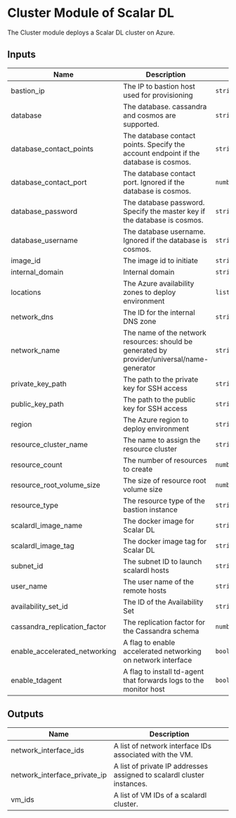 # Cluster Module of Scalar DL
The Cluster module deploys a Scalar DL cluster on Azure.


<!-- BEGINNING OF PRE-COMMIT-TERRAFORM DOCS HOOK -->
## Inputs

| Name | Description | Type | Default | Required |
|------|-------------|------|---------|:--------:|
| bastion_ip | The IP to bastion host used for provisioning | `string` | n/a | yes |
| database | The database. cassandra and cosmos are supported. | `string` | n/a | yes |
| database_contact_points | The database contact points. Specify the account endpoint if the database is cosmos. | `string` | n/a | yes |
| database_contact_port | The database contact port. Ignored if the database is cosmos. | `number` | n/a | yes |
| database_password | The database password. Specify the master key if the database is cosmos. | `string` | n/a | yes |
| database_username | The database username. Ignored if the database is cosmos. | `string` | n/a | yes |
| image_id | The image id to initiate | `string` | n/a | yes |
| internal_domain | Internal domain | `string` | n/a | yes |
| locations | The Azure availability zones to deploy environment | `list(string)` | n/a | yes |
| network_dns | The ID for the internal DNS zone | `string` | n/a | yes |
| network_name | The name of the network resources: should be generated by provider/universal/name-generator | `string` | n/a | yes |
| private_key_path | The path to the private key for SSH access | `string` | n/a | yes |
| public_key_path | The path to the public key for SSH access | `string` | n/a | yes |
| region | The Azure region to deploy environment | `string` | n/a | yes |
| resource_cluster_name | The name to assign the resource cluster | `string` | n/a | yes |
| resource_count | The number of resources to create | `number` | n/a | yes |
| resource_root_volume_size | The size of resource root volume size | `number` | n/a | yes |
| resource_type | The resource type of the bastion instance | `string` | n/a | yes |
| scalardl_image_name | The docker image for Scalar DL | `string` | n/a | yes |
| scalardl_image_tag | The docker image tag for Scalar DL | `string` | n/a | yes |
| subnet_id | The subnet ID to launch scalardl hosts | `string` | n/a | yes |
| user_name | The user name of the remote hosts | `string` | n/a | yes |
| availability_set_id | The ID of the Availability Set | `string` | `""` | no |
| cassandra_replication_factor | The replication factor for the Cassandra schema | `number` | `3` | no |
| enable_accelerated_networking | A flag to enable accelerated networking on network interface | `bool` | `false` | no |
| enable_tdagent | A flag to install td-agent that forwards logs to the monitor host | `bool` | `true` | no |

## Outputs

| Name | Description |
|------|-------------|
| network_interface_ids | A list of network interface IDs associated with the VM. |
| network_interface_private_ip | A list of private IP addresses assigned to scalardl cluster instances. |
| vm_ids | A list of VM IDs of a scalardl cluster. |

<!-- END OF PRE-COMMIT-TERRAFORM DOCS HOOK -->
